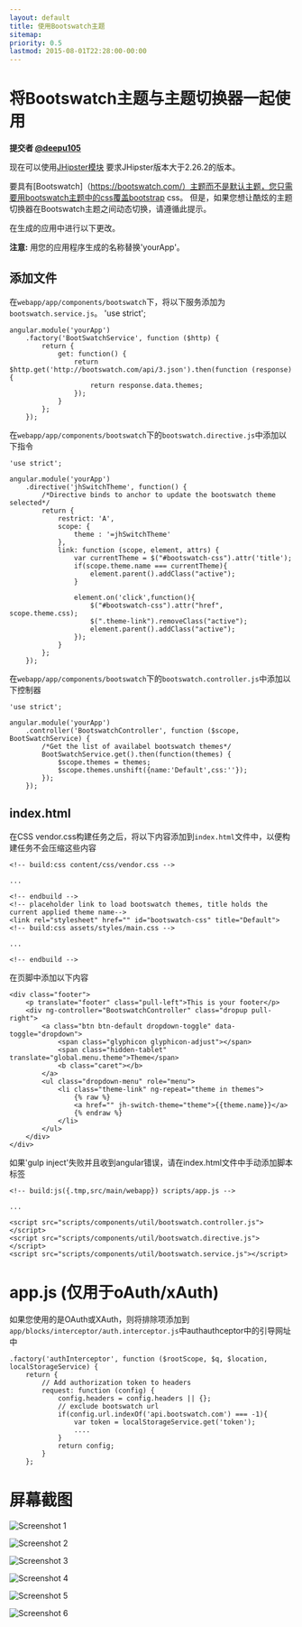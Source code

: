 ```yaml
---
layout: default
title: 使用Bootswatch主题
sitemap:
priority: 0.5
lastmod: 2015-08-01T22:28:00-00:00
---
```


# 将Bootswatch主题与主题切换器一起使用

__提交者 [@deepu105](https://github.com/deepu105)__

现在可以使用[JHipster模块](https://github.com/deepu105/generator-jhipster-bootswatch) 要求JHipster版本大于2.26.2的版本。

要具有[Bootswatch]（https://bootswatch.com/）主题而不是默认主题，您只需要用bootswatch主题中的css覆盖bootstrap css。 但是，如果您想让酷炫的主题切换器在Bootswatch主题之间动态切换，请遵循此提示。

在生成的应用中进行以下更改。

**注意:** 用您的应用程序生成的名称替换'yourApp'。

## 添加文件

在`webapp/app/components/bootswatch`下，将以下服务添加为`bootswatch.service.js`。
    'use strict';

    angular.module('yourApp')
        .factory('BootSwatchService', function ($http) {
            return {
                get: function() {
                    return $http.get('http://bootswatch.com/api/3.json').then(function (response) {
                        return response.data.themes;
                    });
                }
            };
        });

在`webapp/app/components/bootswatch`下的`bootswatch.directive.js`中添加以下指令

    'use strict';

    angular.module('yourApp')
        .directive('jhSwitchTheme', function() {
            /*Directive binds to anchor to update the bootswatch theme selected*/
            return {
                restrict: 'A',
                scope: {
                    theme : '=jhSwitchTheme'
                },
                link: function (scope, element, attrs) {
                    var currentTheme = $("#bootswatch-css").attr('title');
                    if(scope.theme.name === currentTheme){
                        element.parent().addClass("active");
                    }

                    element.on('click',function(){
                        $("#bootswatch-css").attr("href", scope.theme.css);
                        $(".theme-link").removeClass("active");
                        element.parent().addClass("active");
                    });
                }
            };
        });

在`webapp/app/components/bootswatch`下的`bootswatch.controller.js`中添加以下控制器

    'use strict';

    angular.module('yourApp')
        .controller('BootswatchController', function ($scope, BootSwatchService) {
            /*Get the list of availabel bootswatch themes*/
            BootSwatchService.get().then(function(themes) {
                $scope.themes = themes;
                $scope.themes.unshift({name:'Default',css:''});
            });
        });

## index.html

在CSS vendor.css构建任务之后，将以下内容添加到`index.html`文件中，以便构建任务不会压缩这些内容

    <!-- build:css content/css/vendor.css -->

    ...

    <!-- endbuild -->
    <!-- placeholder link to load bootswatch themes, title holds the current applied theme name-->
    <link rel="stylesheet" href="" id="bootswatch-css" title="Default">
    <!-- build:css assets/styles/main.css -->

    ...

    <!-- endbuild -->


在页脚中添加以下内容

    <div class="footer">
        <p translate="footer" class="pull-left">This is your footer</p>
        <div ng-controller="BootswatchController" class="dropup pull-right">
            <a class="btn btn-default dropdown-toggle" data-toggle="dropdown">
                <span class="glyphicon glyphicon-adjust"></span>
                <span class="hidden-tablet" translate="global.menu.theme">Theme</span>
                <b class="caret"></b>
            </a>
            <ul class="dropdown-menu" role="menu">
                <li class="theme-link" ng-repeat="theme in themes">
                    {% raw %}
                    <a href="" jh-switch-theme="theme">{{theme.name}}</a>
                    {% endraw %}
                </li>
            </ul>
        </div>
    </div>

如果'gulp inject'失败并且收到angular错误，请在index.html文件中手动添加脚本标签

    <!-- build:js({.tmp,src/main/webapp}) scripts/app.js -->

    ...

    <script src="scripts/components/util/bootswatch.controller.js"></script>
    <script src="scripts/components/util/bootswatch.directive.js"></script>
    <script src="scripts/components/util/bootswatch.service.js"></script>

# app.js (仅用于oAuth/xAuth)

如果您使用的是OAuth或XAuth，则将排除项添加到`app/blocks/interceptor/auth.interceptor.js`中authauthceptor中的引导网址中

    .factory('authInterceptor', function ($rootScope, $q, $location, localStorageService) {
        return {
            // Add authorization token to headers
            request: function (config) {
                config.headers = config.headers || {};
                // exclude bootswatch url
                if(config.url.indexOf('api.bootswatch.com') === -1){
                    var token = localStorageService.get('token');
                    ....
                }
                return config;
            }
        };

# 屏幕截图

![Screenshot 1](../images/009_tips_using_bootswatch_themes_01.png)

![Screenshot 2](../images/009_tips_using_bootswatch_themes_02.png)

![Screenshot 3](../images/009_tips_using_bootswatch_themes_03.png)

![Screenshot 4](../images/009_tips_using_bootswatch_themes_04.png)

![Screenshot 5](../images/009_tips_using_bootswatch_themes_05.png)

![Screenshot 6](../images/009_tips_using_bootswatch_themes_06.png)
